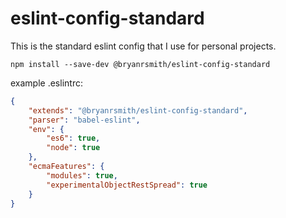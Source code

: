# eslint-config-standard
This is the standard eslint config that I use for personal projects.

`npm install --save-dev @bryanrsmith/eslint-config-standard`

example .eslintrc:

```json
{
	"extends": "@bryanrsmith/eslint-config-standard",
	"parser": "babel-eslint",
	"env": {
		"es6": true,
		"node": true
	},
	"ecmaFeatures": {
		"modules": true,
		"experimentalObjectRestSpread": true
	}
}

```
